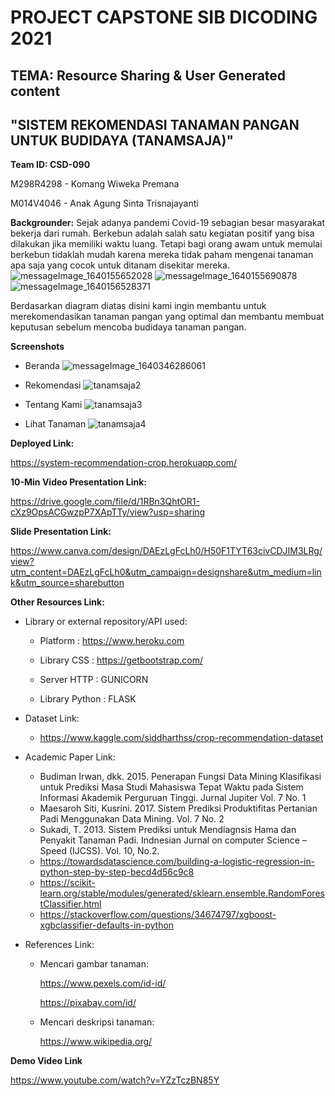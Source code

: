 # **PROJECT CAPSTONE SIB DICODING 2021**
## TEMA: Resource Sharing & User Generated content
## "SISTEM REKOMENDASI TANAMAN PANGAN UNTUK BUDIDAYA (TANAMSAJA)"

**Team ID: CSD-090**

M298R4298 - Komang Wiweka Premana

M014V4046 - Anak Agung Sinta Trisnajayanti

**Backgrounder:**
Sejak adanya pandemi Covid-19 sebagian besar masyarakat bekerja dari rumah. Berkebun adalah salah satu kegiatan positif yang bisa dilakukan jika memiliki waktu luang. Tetapi bagi orang awam untuk memulai berkebun tidaklah mudah karena mereka tidak paham mengenai tanaman apa saja yang cocok untuk ditanam disekitar mereka. 
![messageImage_1640155652028](https://user-images.githubusercontent.com/89082302/147263850-cc810ade-0776-4f85-8c0e-5006f35fa395.jpg)
![messageImage_1640155690878](https://user-images.githubusercontent.com/89082302/147263862-8eec4b44-137c-4a46-a6af-61f246dca7ca.jpg)
![messageImage_1640156528371](https://user-images.githubusercontent.com/89082302/147263866-41a8ff1c-f3e8-439d-b4c6-b63b366835ba.jpg)

Berdasarkan diagram diatas disini kami ingin membantu untuk merekomendasikan tanaman pangan yang optimal dan membantu membuat keputusan sebelum mencoba budidaya tanaman pangan. 

**Screenshots**
 
 * Beranda
![messageImage_1640346286061](https://user-images.githubusercontent.com/89082302/147350106-8c08002f-56b6-4fea-9576-740b5bc47f8b.jpg)

 * Rekomendasi
 ![tanamsaja2](https://user-images.githubusercontent.com/89082302/147283103-8b8b8e8b-25ca-4759-b156-8daa60d50385.png)
 
 * Tentang Kami
 ![tanamsaja3](https://user-images.githubusercontent.com/89082302/147283131-e9188418-538f-425c-bedc-bf9bd3c3a733.png)

 
 * Lihat Tanaman
![tanamsaja4](https://user-images.githubusercontent.com/89082302/147283144-6a6d3028-8fcd-4f18-8ab2-4ada3d5b9bc0.png)


**Deployed Link:**

https://system-recommendation-crop.herokuapp.com/

**10-Min Video Presentation Link:**

https://drive.google.com/file/d/1RBn3QhtOR1-cXz9OpsACGwzpP7XApTTy/view?usp=sharing 

**Slide Presentation Link:**

https://www.canva.com/design/DAEzLgFcLh0/H50F1TYT63civCDJIM3LRg/view?utm_content=DAEzLgFcLh0&utm_campaign=designshare&utm_medium=link&utm_source=sharebutton 

**Other Resources Link:**
* Library or external repository/API used:

   * Platform : https://www.heroku.com 
 
   * Library CSS : https://getbootstrap.com/
 
   * Server HTTP : GUNICORN 
 
   * Library Python : FLASK

* Dataset Link: 

  * https://www.kaggle.com/siddharthss/crop-recommendation-dataset

* Academic Paper Link:

  * Budiman Irwan, dkk. 2015. Penerapan Fungsi Data Mining Klasifikasi untuk Prediksi Masa Studi Mahasiswa Tepat Waktu pada Sistem Informasi Akademik Perguruan Tinggi. Jurnal Jupiter Vol. 7 No. 1
  * Maesaroh Siti, Kusrini. 2017. Sistem Prediksi Produktifitas Pertanian Padi Menggunakan Data Mining. Vol. 7 No. 2
  * Sukadi, T. 2013. Sistem Prediksi untuk Mendiagnsis Hama dan Penyakit Tanaman Padi. Indnesian Jurnal on computer Science – Speed (IJCSS). Vol. 10, No.2.
  * https://towardsdatascience.com/building-a-logistic-regression-in-python-step-by-step-becd4d56c9c8 
  * https://scikit-learn.org/stable/modules/generated/sklearn.ensemble.RandomForestClassifier.html 
  * https://stackoverflow.com/questions/34674797/xgboost-xgbclassifier-defaults-in-python 

* References Link:

  * Mencari gambar tanaman:
    
      https://www.pexels.com/id-id/ 
      
      https://pixabay.com/id/ 
  
  * Mencari deskripsi tanaman: 
      
      https://www.wikipedia.org/ 

**Demo Video Link**

https://www.youtube.com/watch?v=YZzTczBN85Y 
